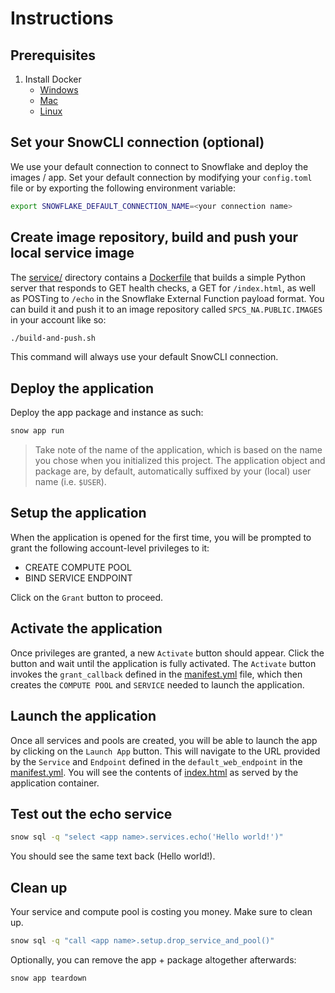 # Instructions

## Prerequisites

1. Install Docker
    - [Windows](https://docs.docker.com/desktop/install/windows-install/)
    - [Mac](https://docs.docker.com/desktop/install/mac-install/)
    - [Linux](https://docs.docker.com/desktop/install/linux-install/)


## Set your SnowCLI connection (optional)

We use your default connection to connect to Snowflake and deploy the images / app. Set your
default connection by modifying your `config.toml` file or by exporting the following environment variable:

```sh
export SNOWFLAKE_DEFAULT_CONNECTION_NAME=<your connection name>
```

## Create image repository, build and push your local service image

The [service/](service/) directory contains a [Dockerfile](service/Dockerfile) that builds a
simple Python server that responds to GET health checks, a GET for `/index.html`, as well as
POSTing to `/echo` in the Snowflake External Function payload format. You can build it and
push it to an image repository called `SPCS_NA.PUBLIC.IMAGES` in your account like so:

```sh
./build-and-push.sh
```

This command will always use your default SnowCLI connection.

## Deploy the application

Deploy the app package and instance as such:

```sh
snow app run
```

> Take note of the name of the application, which is based on the name you chose when you initialized this project. The application object and package are, by default, automatically suffixed by your (local) user name (i.e. `$USER`). 

## Setup the application

When the application is opened for the first time, you will be prompted to grant the following account-level privileges to it:

- CREATE COMPUTE POOL
- BIND SERVICE ENDPOINT

Click on the `Grant` button to proceed.

## Activate the application

Once privileges are granted, a new `Activate` button should appear. Click the button and wait until the application is fully activated.
The `Activate` button invokes the `grant_callback` defined in the [manifest.yml](app/manifest.yml) file, which then creates the `COMPUTE POOL` and `SERVICE` needed to launch the application.

## Launch the application

Once all services and pools are created, you will be able to launch the app by clicking on the `Launch App` button. This will navigate to the URL provided by the `Service` and `Endpoint` defined in the `default_web_endpoint` in the [manifest.yml](app/manifest.yml). You will see the contents of [index.html](service/index.html) as served by the application container.

## Test out the echo service

```sh
snow sql -q "select <app name>.services.echo('Hello world!')"
```

You should see the same text back (Hello world!).

## Clean up

Your service and compute pool is costing you money. Make sure to clean up.

```sh
snow sql -q "call <app name>.setup.drop_service_and_pool()"
```

Optionally, you can remove the app + package altogether afterwards:

```sh
snow app teardown
```
